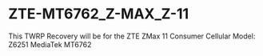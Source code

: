 # ZTE-MT6762_Z-MAX_Z-11
This TWRP Recovery will be for the ZTE ZMax 11 Consumer Cellular Model: Z6251 MediaTek MT6762
